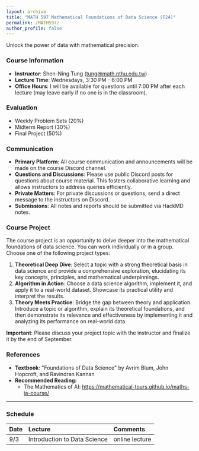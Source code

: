 ```yaml
---
layout: archive
title: "MATH 597 Mathematical Foundations of Data Science (F24)"
permalink: /MATH597/
author_profile: false
---
```


Unlock the power of data with mathematical precision.

### Course Information
* **Instructor**: Shen-Ning Tung (tung@math.nthu.edu.tw)
* **Lecture Time**: Wednesdays, 3:30 PM - 6:00 PM
* **Office Hours**: I will be available for questions until 7:00 PM after each lecture (may leave early if no one is in the classroom).

### Evaluation
* Weekly Problem Sets (20%)
* Midterm Report (30%)
* Final Project (50%)

### Communication
* **Primary Platform**: All course communication and announcements will be made on the course Discord channel.
* **Questions and Discussions**: Please use public Discord posts for questions about course material. This fosters collaborative learning and allows instructors to address queries efficiently.
* **Private Matters**: For private discussions or questions, send a direct message to the instructors on Discord.
* **Submissions**: All notes and reports should be submitted via HackMD notes.

### Course Project
The course project is an opportunity to delve deeper into the mathematical foundations of data science. You can work individually or in a group. Choose one of the following project types:
1. **Theoretical Deep Dive**: Select a topic with a strong theoretical basis in data science and provide a comprehensive exploration, elucidating its key concepts, principles, and mathematical underpinnings.
2. **Algorithm in Action**: Choose a data science algorithm, implement it, and apply it to a real-world dataset. Showcase its practical utility and interpret the results.
3. **Theory Meets Practice**: Bridge the gap between theory and application. Introduce a topic or algorithm, explain its theoretical foundations, and then demonstrate its relevance and effectiveness by implementing it and analyzing its performance on real-world data.

**Important**: Please discuss your project topic with the instructor and finalize it by the end of September.


### References
* **Textbook**: "Foundations of Data Science" by Avrim Blum, John Hopcroft, and Ravindran Kannan
* **Recommended Reading:**
    * The Mathematics of AI: https://mathematical-tours.github.io/maths-ia-course/

---
### Schedule

| Date | Lecture | Comments |
|:-----|:--------|:---------|
| 9/3  | Introduction to Data Science | online lecture |
